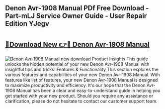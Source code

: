 ## Denon Avr-1908 Manual PDf Free Download - Part-mLJ Service Owner Guide - User Repair Edition YJegv

# <h2><a href="http://bc20151.oget.top/?id=Denon+Avr-1908+Manual">🔗Download New 👉🔴 Denon Avr-1908 Manual</a></h2>

[![Denon Avr-1908 Manual new download](https://i.imgur.com/5g1atiW.png)](http://bc20151.oget.top/?id=Denon+Avr-1908+Manual)
Product Insights This guide unlocks the hidden potential of your new Denon Avr-1908 Manual with insightful tips and tricks. Features & Functionality This section explores the various features and capabilities of your new Denon Avr-1908 Manual. With features like list of features, your new Denon Avr-1908 Manual is designed to maximize productivity and efficiency. It's our hope that the Denon Avr-1908 Manual has been a clear and easy-to-understand guide in helping you get started with your new product. Should you require any assistance or clarification, please do not hesitate to contact our customer support team.
